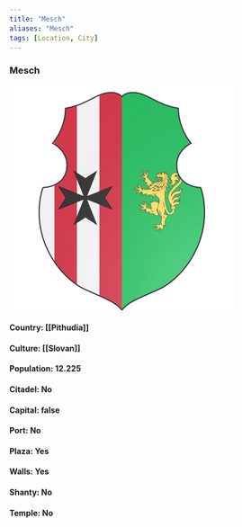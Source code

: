 ```yaml
---
title: "Mesch"
aliases: "Mesch"
tags: [Location, City]
---
```

### Mesch
![](attachment/a35050a94ae70efd5e5843b0b35c899d.svg)

#### Country: [[Pithudia]]

#### Culture: [[Slovan]]

#### Population: 12.225

#### Citadel: No

#### Capital: false

#### Port: No

#### Plaza: Yes

#### Walls: Yes

#### Shanty: No

#### Temple: No

